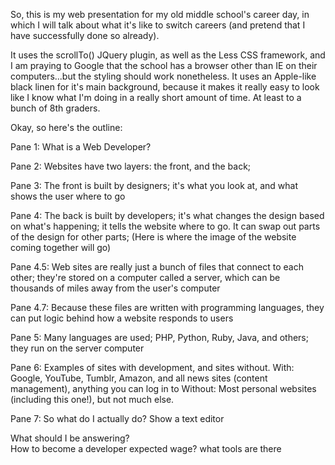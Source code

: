So, this is my web presentation for my old middle school's career day, in which I will talk about what it's like to switch careers (and pretend that I have successfully done so already).

It uses the scrollTo() JQuery plugin, as well as the Less CSS framework, and I am praying to Google that the school has a browser other than IE on their computers...but the styling should work nonetheless. It uses an Apple-like black linen for it's main background, because it makes it really easy to look like I know what I'm doing in a really short amount of time. At least to a bunch of 8th graders.

Okay, so here's the outline:


Pane 1: What is a Web Developer?

Pane 2: Websites have two layers: the front, and the back;

Pane 3: The front is built by designers; it's what you look at, and what shows the user where to go  

Pane 4: The back is built by developers; it's what changes the design based on what's happening; it tells the website where to go.
	It can swap out parts of the design for other parts;
	(Here is where the image of the website coming together will go)

Pane 4.5: Web sites are really just a bunch of files that connect to each other; they're stored on a computer called a server, which can be thousands of miles away from the user's computer

Pane 4.7: Because these files are written with programming languages, they can put logic behind how a website responds to users

Pane 5: Many languages are used; PHP, Python, Ruby, Java, and others; they run on the server computer

Pane 6: Examples of sites with development, and sites without.
	With: Google, YouTube, Tumblr, Amazon, and all news sites (content management), anything you can log in to
	Without: Most personal websites (including this one!), but not much else.

Pane 7: So what do I actually do?
	Show a text editor


What should I be answering?  
	How to become a developer
	expected wage?
	what tools are there